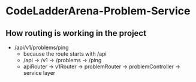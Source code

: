 # CodeLadderArena-Problem-Service

## How routing is working in the project
- /api/v1/problems/ping
    - because the route starts with /api 
    - /api      -> /v1      -> /problems     -> /ping 
    - apiRouter -> v1Router -> problemRouter -> problemController -> service layer
